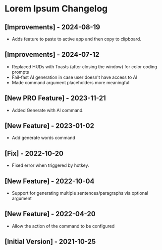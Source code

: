 # Lorem Ipsum Changelog

## [Improvements] - 2024-08-19

- Adds feature to paste to active app and then copy to clipboard.

## [Improvements] - 2024-07-12

- Replaced HUDs with Toasts (after closing the window) for color coding prompts
- Fail-fast AI generation in case user doesn't have access to AI
- Made command argument placeholders more meaningful 

## [New PRO Feature] - 2023-11-21

- Added Generate with AI command.

## [New Feature] - 2023-01-02

- Add generate words command

## [Fix] - 2022-10-20

- Fixed error when triggered by hotkey.

## [New Feature] - 2022-10-04

- Support for generating multiple sentences/paragraphs via optional argument

## [New Feature] - 2022-04-20

- Allow the action of the command to be configured

## [Initial Version] - 2021-10-25
